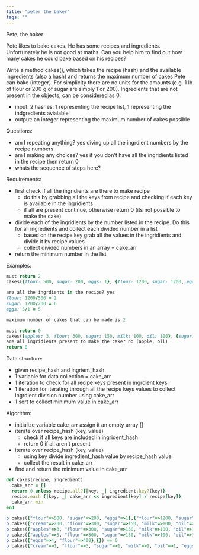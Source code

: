 ```yaml
---
title: "peter the baker"
tags: ""
---
```


Pete, the baker

Pete likes to bake cakes. He has some recipes and ingredients. Unfortunately he is not good at maths. Can you help him to find out how many cakes he could bake based on his recipes?

Write a method cakes(), which takes the recipe (hash) and the available ingredients (also a hash) and returns the maximum number of cakes Pete can bake (integer). For simplicity there are no units for the amounts (e.g. 1 lb of flour or 200 g of sugar are simply 1 or 200). Ingredients that are not present in the objects, can be considered as 0.

-   input: 2 hashes:  1 representing the recipe list, 1 representing the indgredients avialable
-   output: an integer representing the maximum number of cakes possible

Questions:

-   am I repeating anything? yes diving up all the ingrdient numbers by the recipe numbers
-   am I making any choices? yes if you don't have all the ingridients listed in the recipe then return 0
-   whats the sequence of steps here?

Requirements:

-   first check if all the ingridients are there to make recipe
    -   do this by grabbing all the keys from recipe and checking if each key is available in the ingridients 
    -   if all are present continue, otherwise return 0 (its not possible to make the cake)
-   divide each of the ingridients by the number listed in the recipe. Do this for all ingredients and collect each divided number in a list
    -   based on the recipe key grab all the values in the ingridients and divide it by recipe values
    -   collect divided numbers in an array = cake_arr
-   return the minimum number in the list

Examples:

```ruby
must return 2
cakes({flour: 500, sugar: 200, eggs: 1}, {flour: 1200, sugar: 1200, eggs: 5, milk: 200}); 

are all the ingrdients in the recipe? yes
flour: 1200/500 = 2
sugar: 1200/200 = 6
eggs: 5/1 = 5

maximum number of cakes that can be made is 2

must return 0
cakes({apples: 3, flour: 300, sugar: 150, milk: 100, oil: 100}, {sugar: 500, flour: 2000, milk: 2000}); 
are all ingridients present to make the cake? no (apple, oil)
return 0
```

Data structure:

-   given recipe_hash and ingrient_hash
-   1 variable for data collection = cake_arr
-   1 iteration to check for all recipe keys present in ingrdient keys
-   1 iteration for iterating through all the recipe keys values to collect ingrdient division number using cake_arr
-   1 sort to collect minimum value in cake_arr

Algorithm:

-   initialize variable cake_arr assign it an empty array \[]
-   iterate over recipe_hash (key, value)
    -   check if all keys are included in ingrident_hash
    -   return 0 if all aren't present
-   iterate over recipe_hash (key, value)
    -   using key divide ingredient_hash value by recipe_hash value
    -   collect the result in cake_arr
-   find and return the minimum value in cake_arr 

```ruby
def cakes(recipe, ingredient)
  cake_arr = []
  return 0 unless recipe.all?{|key, _| ingredient.key?(key)}
  recipe.each {|key, _| cake_arr << ingredient[key] / recipe[key]}
  cake_arr.min
end

p cakes({"flour"=>500, "sugar"=>200, "eggs"=>1},{"flour"=>1200, "sugar"=>1200, "eggs"=>5, "milk"=>200}) == 2
p cakes({"cream"=>200, "flour"=>300, "sugar"=>150, "milk"=>100, "oil"=>100},{"sugar"=>1700, "flour"=>20000, "milk"=>20000, "oil"=>30000, "cream"=>5000}) == 11
p cakes({"apples"=>3, "flour"=>300, "sugar"=>150, "milk"=>100, "oil"=>100},{"sugar"=>500, "flour"=>2000, "milk"=>2000}) == 0
p cakes({"apples"=>3, "flour"=>300, "sugar"=>150, "milk"=>100, "oil"=>100},{"sugar"=>500, "flour"=>2000, "milk"=>2000, "apples"=>15, "oil"=>20}) == 0
p cakes({"eggs"=>4, "flour"=>400},{}) == 0
p cakes({"cream"=>1, "flour"=>3, "sugar"=>1, "milk"=>1, "oil"=>1, "eggs"=>1},{"sugar"=>1, "eggs"=>1, "flour"=>3, "cream"=>1, "oil"=>1, "milk"=>1}) == 1
```
